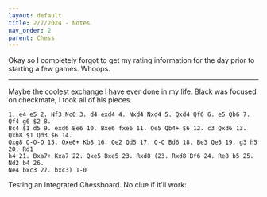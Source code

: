 ```yaml
---
layout: default
title: 2/7/2024 - Notes
nav_order: 2
parent: Chess
---
```


Okay so I completely forgot to get my rating information for the day prior to starting a few games. Whoops.


----

Maybe the coolest exchange I have ever done in my life. Black was focused on checkmate, I took all of his pieces. 

```chess
1. e4 e5 2. Nf3 Nc6 3. d4 exd4 4. Nxd4 Nxd4 5. Qxd4 Qf6 6. e5 Qb6 7. Qf4 g6 $2 8.
Bc4 $1 d5 9. exd6 Be6 10. Bxe6 fxe6 11. Qe5 Qb4+ $6 12. c3 Qxd6 13. Qxh8 $1 Qd3 $6 14.
Qxg8 O-O-O 15. Qxe6+ Kb8 16. Qe2 Qd5 17. O-O Bd6 18. Be3 Qe5 19. g3 h5 20. Rd1
h4 21. Bxa7+ Kxa7 22. Qxe5 Bxe5 23. Rxd8 (23. Rxd8 Bf6 24. Re8 b5 25. Nd2 b4 26.
Ne4 bxc3 27. bxc3) 1-0
```


Testing an Integrated Chessboard. No clue if it'll work:

<link rel="stylesheet" href="css/chessboard-1.0.0.min.css">
<script src="js/chessboard-1.0.0.min.js"></script>

<div id="board" style="width: 400px"></div>

<script>
  var board = Chessboard('board', 'start');
</script>
